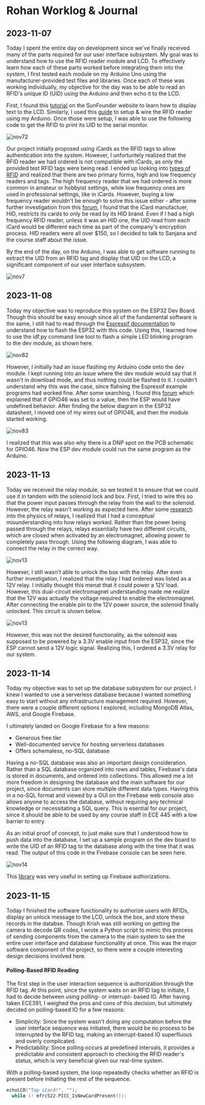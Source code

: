 # Rohan Worklog & Journal

## 2023-11-07

Today I spent the entire day on development since we've finally received many of the parts required for our user interface subsystem. My goal was to understand how to use the RFID reader module and LCD. To effectively learn how each of these parts worked before integrating them into the system, I first tested each module on my Arduino Uno using the manufacturer-provided test files and libraries. Once each of these was working individually, my objective for the day was to be able to read an RFID's unique ID (UID) using the Arduino and then echo it to the LCD. 

First, I found this [tutorial](https://learn.sunfounder.com/lesson-1-display-by-i2c-lcd1602/) on the SunFounder website to learn how to display text to the LCD. Similarly, I used this [guide](https://randomnerdtutorials.com/security-access-using-mfrc522-rfid-reader-with-arduino/) to setup & wire the RFID reader using my Arduino. Once those were setup, I was able to use the following code to get the RFID to print its UID to the serial monitor.

![nov72](img/nov72.png)

Our project initially proposed using iCards as the RFID tags to allow authentication into the system. However, I unfortuntely realized that the RFID reader we had ordered is not compatible with iCards, as only the provided test RFID tags were being read. I ended up looking into [types of RFID](https://www.atlasrfidstore.com/rfid-insider/low-frequency-rfid-vs-high-frequency-rfid/) and realized that there are two primary forms, high and low frequency readers and tags. The high frequency reader that we had ordered is more common in amateur or hobbyist settings, while low frequency ones are used in professional settings, like in iCards. However, buying a low frequency reader wouldn't be enough to solve this issue either - after some further investigation from this [forum](https://www.reddit.com/r/accesscontrol/comments/xr02mi/hid_seos_cards_returning_random_values_from_a/), I found that the iCard manufactuer, HID, restricts its cards to only be read by its HID brand. Even if I had a high frequency RFID reader, unless it was an HID one, the UID read from each iCard would be different each time as part of the company's encryption process. HID readers were all over $150, so I decided to talk to Sanjana and the course staff about the issue. 

By the end of the day, on the Arduino, I was able to get software running to extract the UID from an RFID tag and display that UID on the LCD, a significant component of our user interface subsystem. 

![nov7](img/nov7.jpg)

## 2023-11-08

Today my objective was to reproduce this system on the ESP32 Dev Board. Though this should be easy enough since all of the fundamental software is the same, I still had to read through the [Espressif documentation](https://docs.espressif.com/projects/esp-idf/en/latest/esp32s3/get-started/linux-macos-setup.html#get-started-linux-macos-first-steps) to understand how to flash the ESP32 with this code. Using this, I learned how to use the idf.py command line tool to flash a simple LED blinking program to the dev module, as shown here. 

![nov82](img/nov82.png)

However, I initially had an issue flashing my Arduino code onto the dev module. I kept running into an issue where the dev module would say that it wasn't in download mode, and thus nothing could be flashed to it. I couldn't understand why this was the case, since flahsing the Espressif example programs had worked fine. After some searching, I found this [forum](http://community.heltec.cn/t/solved-wsl-v3-a-fatal-error-occurred-failed-to-connect-to-esp32-s3-wrong-boot-mode-detected-0x14/11962/6) which explained that if GPIO46 was set to a value, then the ESP would have undefined behavior. After finding the below diagram in the ESP32 datasheet, I moved one of my wires out of GPIO46, and then the module started working.

![nov83](img/nov83.png)

I realized that this was also why there is a DNP spot on the PCB schematic for GPIO46. Now the ESP dev module could run the same program as the Arduino.

## 2023-11-13

Today we received the relay module, so we tested it to ensure that we could use it in tandem with the solenoid lock and box. First, I tried to wire this so that the power input passes through the relay from the wall to the solenoid. However, the relay wasn't working as expected here. After some [research](https://www.circuitbasics.com/what-is-a-relay/) into the physics of relays, I realized that I had a conceptual misunderstanding into how relays worked. Rather than the power being passed through the relays, relays essentially have two different circuits, which are closed when activated by an electromagnet, allowing power to completely pass through. Using the following diagram, I was able to connect the relay in the correct way.

![nov13](img/nov13.png)

However, I still wasn't able to unlock the box with the relay. After even further investigation, I realized that the relay I had ordered was listed as a 12V relay. I initially thought this menat that it could power a 12V load. However, this dual-circuit electromagnet understanding made me realize that the 12V was actually the voltage required to enable the electromagnet. After connecting the enable pin to the 12V power source, the solenoid finally unlocked. This circuit is shown below.

![nov13](img/nov13.jpg)

However, this was not the desired functionality, as the solenoid was supposed to be powered by a 3.3V enable input from the ESP32, since the ESP cannot send a 12V logic signal. Realizing this, I ordered a 3.3V relay for our system. 

## 2023-11-14

Today my objective was to set up the database subsystem for our project. I knew I wanted to use a serverless database because I wanted something easy to start without any infrastructure management required. However, there were a couple different options I explored, including MongoDB Atlas, AWS, and Google Firebase.

I ultimately landed on Google Firebase for a few reasons:
* Generous free tier
* Well-documented service for hosting serverless databases
* Offers schemaless, no-SQL database

Having a no-SQL database was also an important design consideration. Rather than a SQL database organized into rows and tables, Firebase's data is stored in documents, and ordered into collections. This allowed me a lot more freedom in designing the database and the main software for our project, since documents can store multiple different data types. Having this in a no-SQL format and viewed by a GUI on the Firebase web console also allows anyone to access the database, without requiring any technical knowledge or necessitating a SQL query. This is esential for our project, since it should be able to be used by any course staff in ECE 445 with a low barrier to entry. 

As an initial proof of concept, to just make sure that I understood how to push data into the database, I set up a sample program on the dev board to write the UID of an RFID tag to the database along with the time that it was read. The output of this code in the Firebase console can be seen here. 

![nov14](img/nov14.png)

This [library](https://github.com/mobizt/Firebase-ESP32) was very useful in setting up Firebase authorizations. 

## 2023-11-15

Today I finished the software functionality to authorize users with RFIDs, display an unlock message to the LCD, unlock the box, and store these records in the databse. Though Krish was still working on getting the camera to decode QR codes, I wrote a Python script to mimic this process of sending components from the camera to the main system to see the entire user interface and database functionality at once. This was the major software component of the project, so there were a couple interesting design decisions involved here. 

#### Polling-Based RFID Reading

The first step in the user interaction sequence is authorization through the RFID tag. At this point, since the system waits on an RFID tag to initiate, I had to decide between using polling- or interrupt- based IO. After having taken ECE391, I weighed the pros and cons of this decision, but ultimately decided on polling-based IO for a few reasons:
* Simplicity: Since the system wasn't doing any computation before the user interface sequence was initiated, there would be no process to be interrupted by the RFID tag, making an interrupt-based IO superfluous and overly complicated.
* Predictability: Since polling occurs at predefined intervals, it provides a predictable and consistent approach to checking the RFID reader's status, which is very beneficial given our real-time system. 

With a polling-based system, the loop repeatedly checks whether an RFID is present before initiating the rest of the sequence.

```c
echoLCD("Tap iCard!", "");
  while (! mfrc522.PICC_IsNewCardPresent());
```

